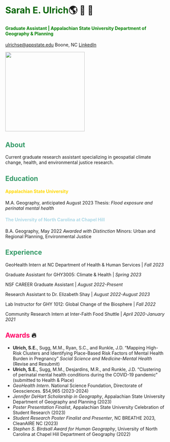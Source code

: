 # <span style= "color:darkgreen">Sarah E. Ulrich</span>:earth_americas: :ghost: :snail:

#### <span style= "color:green">Graduate Assistant | Appalachian State University Department of Geography & Planning</span>
ulrichse@appstate.edu
Boone, NC
<a href="https://www.linkedin.com/in/sarah-ulrich-a68239178/">LinkedIn</a>

<img src= "https://geo.appstate.edu/sites/default/files/styles/graduate_student__350x350_/public/sarah_ulrich.jpg?itok=NNDn9zub" width=250/>

## <span style="color:#339966">About</span>

Current graduate research assistant specializing in geospatial climate change, health, and environmental justice research. 

## <span style="color:#339966">Education</span>

#### <span style="color:gold">Appalachian State University</span>
M.A. Geography, anticipated August 2023
Thesis: *Flood exposure and perinatal mental health*  			     	 	  	         

#### <span style="color:lightblue">The University of North Carolina at Chapel Hill</span>
B.A. Geography, May 2022
*Awarded with Distinction*
Minors: Urban and Regional Planning, Environmental Justice

## <span style="color:#339966">Experience</span>

GeoHealth Intern at NC Department of Health & Human Services | *Fall 2023*

Graduate Assistant for GHY3005: Climate & Health | *Spring 2023*

NSF CAREER Graduate Assistant | *August 2022-Present*

Research Assistant to Dr. Elizabeth Shay | *August 2022-August 2023*

Lab Instructor for GHY 1012: Global Change of the Biosphere | *Fall 2022*

Community Research Intern at Inter-Faith Food Shuttle | *April 2020-January 2021*

## <span style="color:#FF0066">Awards</span> :fire:
- **Ulrich, S.E.**, Sugg, M.M., Ryan, S.C., and Runkle, J.D. “Mapping High-Risk Clusters and Identifying Place-Based Risk Factors of Mental Health Burden in Pregnancy” *Social Science and Medicine-Mental Health* (Revise and  Resubmit) 
- ****Ulrich, S.E.****, Sugg, M.M., Desjardins, M.R., and Runkle, J.D. “Clustering of perinatal mental health conditions during the COVID-19 pandemic” (submitted to Health & Place)
- *GeoHealth Intern*. National Science Foundation, Directorate of Geosciences. $54,965 (2023-2024)
- *Jennifer DeHart Scholarship in Geography*, Appalachian State University Department of Geography and Planning (2023)
- *Poster Presentation Finalist*, Appalachian State University Celebration of Student Research (2023)
- *Student Research Poster Finalist and Presenter*, NC BREATHE 2023, CleanAIRE NC (2023)
- *Stephen S. Birdsall Award for Human Geography*, University of North Carolina at Chapel Hill Department of Geography (2022)
